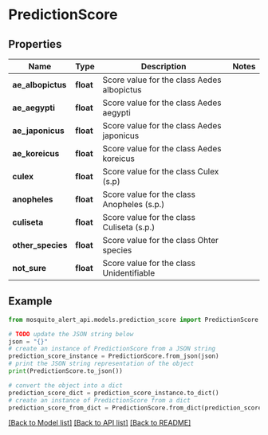 # PredictionScore


## Properties

Name | Type | Description | Notes
------------ | ------------- | ------------- | -------------
**ae_albopictus** | **float** | Score value for the class Aedes albopictus | 
**ae_aegypti** | **float** | Score value for the class Aedes aegypti | 
**ae_japonicus** | **float** | Score value for the class Aedes japonicus | 
**ae_koreicus** | **float** | Score value for the class Aedes koreicus | 
**culex** | **float** | Score value for the class Culex (s.p) | 
**anopheles** | **float** | Score value for the class Anopheles (s.p.) | 
**culiseta** | **float** | Score value for the class Culiseta (s.p.) | 
**other_species** | **float** | Score value for the class Ohter species | 
**not_sure** | **float** | Score value for the class Unidentifiable | 

## Example

```python
from mosquito_alert_api.models.prediction_score import PredictionScore

# TODO update the JSON string below
json = "{}"
# create an instance of PredictionScore from a JSON string
prediction_score_instance = PredictionScore.from_json(json)
# print the JSON string representation of the object
print(PredictionScore.to_json())

# convert the object into a dict
prediction_score_dict = prediction_score_instance.to_dict()
# create an instance of PredictionScore from a dict
prediction_score_from_dict = PredictionScore.from_dict(prediction_score_dict)
```
[[Back to Model list]](../README.md#documentation-for-models) [[Back to API list]](../README.md#documentation-for-api-endpoints) [[Back to README]](../README.md)


